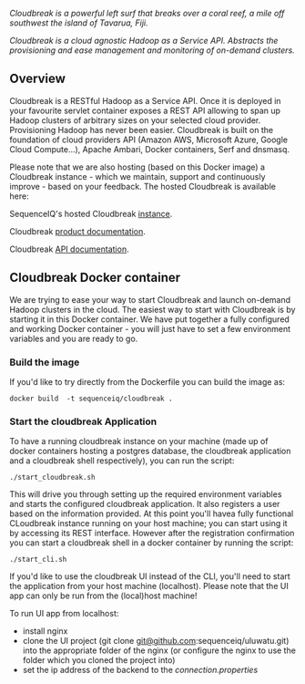 
*Cloudbreak is a powerful left surf that breaks over a coral reef, a mile off southwest the island of Tavarua, Fiji.*

*Cloudbreak is a cloud agnostic Hadoop as a Service API. Abstracts the provisioning and ease management and monitoring of on-demand clusters.*

## Overview

Cloudbreak is a RESTful Hadoop as a Service API. Once it is deployed in your favourite servlet container exposes a REST API allowing to span up Hadoop clusters of arbitrary sizes on your selected cloud provider. Provisioning Hadoop has never been easier. Cloudbreak is built on the foundation of cloud providers API (Amazon AWS, Microsoft Azure, Google Cloud Compute...), Apache Ambari, Docker containers, Serf and dnsmasq.

Please note that we are also hosting (based on this Docker image) a Cloudbreak instance - which we maintain, support and continuously improve - based on your feedback. The hosted Cloudbreak is available here:

SequenceIQ's hosted Cloudbreak [instance](https://cloudbreak.sequenceiq.com/).

Cloudbreak [product documentation](http://sequenceiq.com/cloudbreak/).

Cloudbreak [API documentation](http://docs.cloudbreak.apiary.io/).


## Cloudbreak Docker container

We are trying to ease your way to start Cloudbreak and launch on-demand Hadoop clusters in the cloud. The easiest way to start with Cloudbreak is by starting it in  this Docker container. We have put together a fully configured and working Docker container - you will just have to set a few environment variables and you are ready to go.

### Build the image

If you'd like to try directly from the Dockerfile you can build the image as:
```
docker build  -t sequenceiq/cloudbreak .
```

### Start the cloudbreak Application

To have a running cloudbreak instance on your machine (made up of docker containers hosting a postgres database, the cloudbreak application and a cloudbreak shell respectively), you can run the script:

```
./start_cloudbreak.sh
```

This will drive you through setting up the required environment variables and starts the configured cloudbreak application. It also registers a user based on the information provided. At this point you'll havea fully functional CLoudbreak instance running on your host machine; you can start using it by accessing its  REST interface.
However after the registration confirmation you can start a cloudbreak shell in a docker container by running the script:

```
./start_cli.sh
```

If you'd like to use the cloudbreak UI instead of the CLI, you'll need to start the application from your host machine (localhost).
Please note that the UI app can only be run from the (local)host machine!

To run UI app from localhost:

* install nginx
* clone the UI project (git clone git@github.com:sequenceiq/uluwatu.git) into the appropriate folder of the nginx (or configure the nginx to use the folder which you cloned the project into)
* set the ip address of the backend to the *connection.properties*
